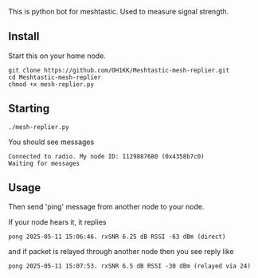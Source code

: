 This is python bot for meshtastic. Used to measure signal strength.

## Install


Start this on your home node.

```
git clone https://github.com/OH1KK/Meshtastic-mesh-replier.git
cd Meshtastic-mesh-replier
chmod +x mesh-replier.py
```

## Starting

```
./mesh-replier.py
```

You should see messages

```
Connected to radio. My node ID: 1129887680 (0x4358b7c0)
Waiting for messages
```

## Usage

Then send 'ping' message from another node to your node.

If your node hears it, it replies

```
pong 2025-05-11 15:06:46. rxSNR 6.25 dB RSSI -63 dBm (direct)
```

and if packet is relayed through another node then you see reply like

```
pong 2025-05-11 15:07:53. rxSNR 6.5 dB RSSI -30 dBm (relayed via 24)

```
